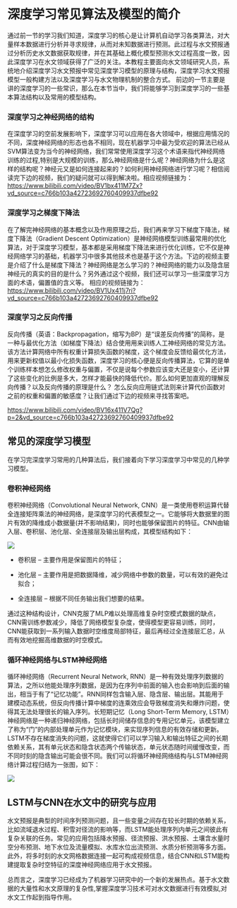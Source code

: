 # 深度学习常见算法及模型的简介

通过前一节的学习我们知道，深度学习的核心是让计算机自动学习各类算法，对大量样本数据进行分析并寻求规律，从而对未知数据进行预测。此过程与水文预报通过分析历史水文数据获取规律，并在其基础上概化模型预测水文过程高度一致，因此深度学习在水文领域获得了广泛的关注。本教程主要面向水文领域研究人员，系统地介绍深度学习水文预报中常见深度学习模型的原理与结构，深度学习水文预报模型一般构建方法以及深度学习与水文物理机制的整合方式。 前边的一节主要是讲的深度学习的一些常识，那么在本节当中，我们将能够学习到深度学习的一些基本算法结构以及常用的模型结构。

### 深度学习之神经网络的结构

在深度学习的空前发展影响下，深度学习可以应用在各大领域中，根据应用情况的不同，深度神经网络的形态也各不相同，现在机器学习中最为受欢迎的算法已经从SVM算法变为当今的神经网络，我们常常使用深度学习这个术语来指代神经网络训练的过程,特别是大规模的训练，那么神经网络是什么呢？神经网络为什么是这样的结构呢？神经元又是如何连接起来的？如何利用神经网络进行学习呢？相信阅读完下边的视频，我们的疑问就可以得到解决啦。相应视频链接为：<https://www.bilibili.com/video/BV1bx411M7Zx?vd_source=c766b103a42723692760409937dfbe92>

### 深度学习之梯度下降法

在了解完神经网络的基本概念以及作用原理之后，我们再来学习下梯度下降法，梯度下降法（Gradient Descent Optimization）是神经网络模型训练最常用的优化算法，对于深度学习模型，基本都是采用梯度下降法来进行优化训练，它不仅是神经网络学习的基础，机器学习中很多其他技术也是基于这个方法。下边的视频主要是介绍了什么是梯度下降法？神经网络是怎么学习的？神经网络的能力以及隐含层神经元的真实的目的是什么？另外通过这个视频，我们还可以学习一些深度学习方面的术语，偏置值的含义等。
相应的视频链接为：<https://www.bilibili.com/video/BV1Ux411j7ri?vd_source=c766b103a42723692760409937dfbe92>

### 深度学习之反向传播

反向传播（英语：Backpropagation，缩写为BP）是“误差反向传播”的简称，是一种与最优化方法（如梯度下降法）结合使用用来训练人工神经网络的常见方法。该方法计算网络中所有权重计算损失函数的梯度，这个梯度会反馈给最优化方法，用来更新权值以最小化损失函数，深度学习的核心便是反向传播算法，它算的是单个训练样本想怎么修改权重与偏置，不仅是说每个参数应该变大还是变小，还计算了这些变化的比例是多大，怎样才能最快的降低代价。那么如何更加直观的理解反向传播？以及反向传播的原理是什么？
怎么反向应用链式法则来计算代价函数对之前的权重和偏置的敏感度？让我们通过下边的视频来寻找答案吧。

https://www.bilibili.com/video/BV16x411V7Qg?p=2&vd_source=c766b103a42723692760409937dfbe92

## 常见的深度学习模型

在学习完深度学习常用的几种算法后，我们接着向下学习深度学习中常见的几种学习模型。

### 卷积神经网络

卷积神经网络（Convolutional Neural Network, CNN）是一类使用卷积运算代替全连接矩阵乘法的神经网络，是深度学习的代表模型之一。它能够将大数据里的图片有效的降维成小数据量(并不影响结果)，同时也能够保留图片的特征。CNN由输入层、卷积层、池化层、全连接层及输出层构成，其模型结构如下：

![](../img/CNN.png)

- 卷积层 – 主要作用是保留图片的特征；

- 池化层 – 主要作用是把数据降维，减少网络中参数的数量，可以有效的避免过拟合；

- 全连接层 – 根据不同任务输出我们想要的结果。

通过这种结构设计，CNN克服了MLP难以处理高维复杂时空模式数据的缺点，CNN需训练参数减少，降低了网络模型复杂度，使得模型更容易训练，同时，CNN能获取到一系列输入数据时空维度局部特征，最后再经过全连接层汇总，从而有效地挖掘高维数据的时空模式。

### 循环神经网络与LSTM神经网络

循环神经网络（Recurrent Neural Network, RNN）是一种有效处理序列数据的算法，之所以他能处理序列数据，是因为在序列中前面的输入也会影响到后面的输出，相当于有了“记忆功能”。RNN同样包含输入层、隐含层、输出层。其能用于建模动态系统，但反向传播计算中梯度的连乘效应会导致梯度消失和爆炸问题，使得其无法处理很长的输入序列。长短期记忆（Long Short-Term Memory, LSTM）神经网络是一种递归神经网络，包括长时间储存信息的专用记忆单元，该模型建立了称为“门”的内部处理单元作为记忆模块，来实现序列信息的有效存储和更新。LSTM不存在梯度消失的问题，这就使得它们可以学习输入和输出特征之间的长期依赖关系，其有单元状态和隐含状态两个传输状态，单元状态随时间缓慢改变，而不同时刻的隐含输出可能会很不同。我们可以将循环神经网络结构与LSTM神经网络计算过程归结为一张图，如下：

![](../img/RNN.png)

## LSTM与CNN在水文中的研究与应用

水文预报是典型的时间序列预测问题，且一些变量之间存在较长时期的依赖关系，比如流域退水过程、积雪对径流的影响等，而LSTM能处理序列内单元之间彼此有复杂关联的任务。常见的应用包括降水预报、径流预报、洪水预报、土壤含水量时空分布预测、地下水位及流量模拟、水库水位出流预测、水质分析预测等多方面。此外，将多时刻的水文网格数据连接一起可构成视频信息，结合CNN和LSTM能构建提取复杂时空特征的深度神经网络应用于水文预报。

总而言之，深度学习已经成为了机器学习研究中的一个新的发展热点。基于水文数据的大量性和水文原理的复杂性,掌握深度学习技术可对水文数据进行有效模拟,对水文工作起到指导作用。




